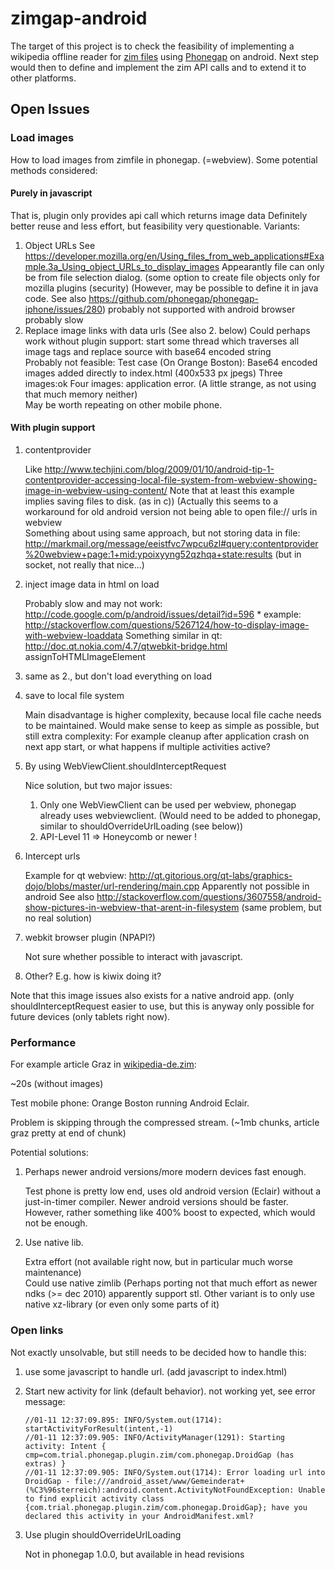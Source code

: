zimgap-android
======

The target of this project is to check the feasibility of implementing a wikipedia offline reader for
[zim files](http://openzim.org) using [Phonegap](http://www.phonegap.com/) on android. Next step would then
to define and implement the zim API calls and to extend it to other platforms.

Open Issues
-----------
### Load images
How to load images from zimfile in phonegap. (=webview). Some potential methods considered:		
			
#### Purely in javascript 
That is, plugin only provides api call which returns image data
Definitely better reuse and less effort, but feasibility very questionable. Variants:

1. Object URLs
	See https://developer.mozilla.org/en/Using_files_from_web_applications#Example.3a_Using_object_URLs_to_display_images
	Appearantly file can only be from file selection dialog.  (some option to create file objects only for mozilla plugins (security)
    (However, may be possible to define it in java code. See also https://github.com/phonegap/phonegap-iphone/issues/280)
 	probably not supported with android browser
    probably slow 
2. Replace image links with data urls 
	(See also 2. below)
	 Could perhaps work without plugin support:
	 start some thread which traverses all image tags and replace source with base64 encoded string     
     Probably not feasible: 
     Test case (On Orange Boston): Base64 encoded images added directly to index.html (400x533 px jpegs) Three images:ok
     Four images: application error. (A little strange, as not using that much memory neither) 	   				
     May be worth repeating on other mobile phone.      			

#### With plugin support

1. contentprovider

	Like http://www.techjini.com/blog/2009/01/10/android-tip-1-contentprovider-accessing-local-file-system-from-webview-showing-image-in-webview-using-content/
    Note that at least this example implies saving files to disk. (as in c)) (Actually this seems to a workaround for old android version not being able to open file:// urls in webview   
    Something about using same approach, but not storing data in file: http://markmail.org/message/eeistfvc7wpcu6zl#query:contentprovider%20webview+page:1+mid:ypoixyyng52qzhqa+state:results (but in socket, not really that nice...)         
2. inject image data in html on load
  
	Probably slow and may not work: http://code.google.com/p/android/issues/detail?id=596         *
    example: http://stackoverflow.com/questions/5267124/how-to-display-image-with-webview-loaddata
	Something  similar in qt: http://doc.qt.nokia.com/4.7/qtwebkit-bridge.html assignToHTMLImageElement
3. same as 2., but don't load everything on load
4. save to local file system

	Main disadvantage is higher complexity, because local file cache needs to be maintained. Would make sense to keep
	as simple as possible, but still extra complexity: For example cleanup after application crash on next app start, or
	what happens if multiple activities active?
5. By using WebViewClient.shouldInterceptRequest

	Nice solution, but two major issues: 
	1. Only one WebViewClient can be used per webview, phonegap already uses webviewclient. (Would need to be added to  phonegap, similar to shouldOverrideUrlLoading (see below))
  	2. API-Level 11 => Honeycomb or newer !
6. Intercept urls

 	Example for qt webview: http://qt.gitorious.org/qt-labs/graphics-dojo/blobs/master/url-rendering/main.cpp
    Apparently not possible in android
    See also http://stackoverflow.com/questions/3607558/android-show-pictures-in-webview-that-arent-in-filesystem (same problem, but no real solution)
7. webkit browser plugin (NPAPI?) 

	Not sure whether possible to interact with javascript.           
8. Other? E.g. how is kiwix doing it?

Note that this image issues also exists for a native android app. (only shouldInterceptRequest easier to use, but this is anyway only
possible for future devices (only tablets right now).

### Performance

For example article Graz in [wikipedia-de.zim](http://openzim.org/download/zim5/wikipedia-de.zim): 

~20s (without images)

Test mobile phone: Orange Boston running Android Eclair.

Problem is skipping through the compressed stream. (~1mb chunks, article graz pretty at end of chunk)

Potential solutions:

1. Perhaps newer android versions/more modern devices fast enough.

	Test phone is pretty low end, uses old android version (Eclair) without a just-in-timer 
compiler. Newer android versions should be faster. However,  rather something like 400% boost to expected,
           			which would not be enough.
2. Use native lib. 

	Extra effort (not available right now, but in particular much worse maintenance)  
	Could use native zimlib (Perhaps porting not that much effort as newer ndks (>= dec 2010) apparently support stl.
	Other variant is to only use native xz-library (or even only some parts of it)	
  	
### Open links
Not exactly unsolvable, but still needs to be decided how to handle this:        

1. use some javascript to handle url. (add javascript to index.html)
2. Start new activity for link (default behavior). not working yet, see error message:

	```
	//01-11 12:37:09.895: INFO/System.out(1714): startActivityForResult(intent,-1)
	//01-11 12:37:09.905: INFO/ActivityManager(1291): Starting activity: Intent { cmp=com.trial.phonegap.plugin.zim/com.phonegap.DroidGap (has extras) }
	//01-11 12:37:09.905: INFO/System.out(1714): Error loading url into DroidGap - file:///android_asset/www/Gemeinderat+(%C3%96sterreich):android.content.ActivityNotFoundException: Unable to find explicit activity class {com.trial.phonegap.plugin.zim/com.phonegap.DroidGap}; have you declared this activity in your AndroidManifest.xml?
    ```
3. Use plugin shouldOverrideUrlLoading

	Not in phonegap 1.0.0, but available in head revisions
      